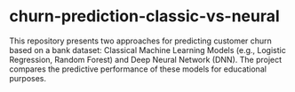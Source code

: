 # churn-prediction-classic-vs-neural
This repository presents two approaches for predicting customer churn based on a bank dataset: Classical Machine Learning Models (e.g., Logistic Regression, Random Forest) and Deep Neural Network (DNN). The project compares the predictive performance of these models for educational purposes.
